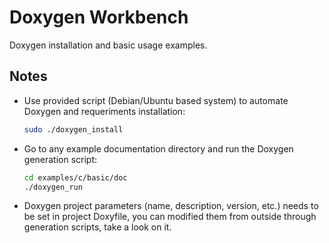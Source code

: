 # Doxygen Workbench

Doxygen installation and basic usage examples.

## Notes

- Use provided script (Debian/Ubuntu based system) to automate Doxygen and requeriments installation:

    ```bash
    sudo ./doxygen_install
    ```

- Go to any example documentation directory and run the Doxygen generation script:

    ```bash
    cd examples/c/basic/doc
    ./doxygen_run
    ```

- Doxygen project parameters (name, description, version, etc.) needs to be set in project Doxyfile, you can modified them from outside through generation scripts, take a look on it.
